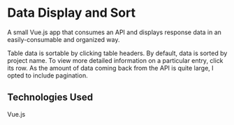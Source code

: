 # Data Display and Sort

A small Vue.js app that consumes an API and displays response data in an easily-consumable and organized way.

Table data is sortable by clicking table headers. By default, data is sorted by project name. To view more detailed information on a particular entry, click its row. As the amount of data coming back from the API is quite large, I opted to include pagination.

## Technologies Used
Vue.js
